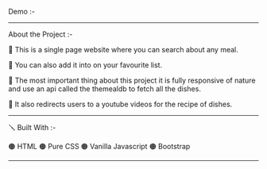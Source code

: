 
Demo :-


---
About the Project :-

🔴 This is a single page website where you can search about any meal.

🔴 You can also add it into on your favourite list.

🔴 The most important thing about this project it is fully responsive of nature and use an api called the themealdb to fetch all the dishes.

🔴 It also redirects users to a youtube videos for the recipe of dishes.


---

🪛 Built With :-

🟠 HTML
🟠 Pure CSS
🟠 Vanilla Javascript
🟠 Bootstrap

---

